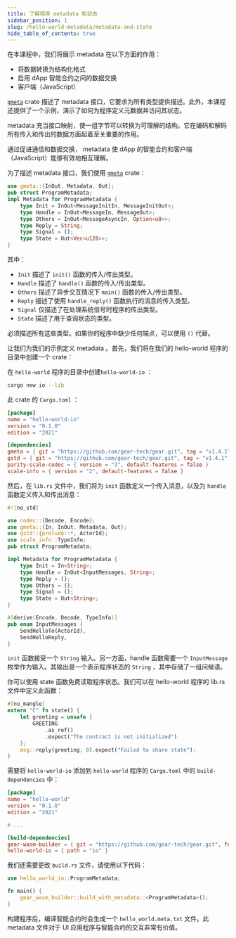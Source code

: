 ```yaml
---
title: 了解程序 metadata 和状态
sidebar_position: 1
slug: /hello-world-metadata/metadata-and-state
hide_table_of_contents: true
---
```


在本课程中，我们将展示 metadata 在以下方面的作用：

- 将数据转换为结构化格式
- 启用 dApp 智能合约之间的数据交换
- 客户端（JavaScript）

[`gmeta`](https://docs.gear.rs/gmeta/) crate 描述了 metadata 接口，它要求为所有类型提供描述。此外，本课程还提供了一个示例，演示了如何为程序定义元数据并访问其状态。

 metadata 充当接口映射，使一组字节可以转换为可理解的结构。它在编码和解码所有传入和传出的数据方面起着至关重要的作用。

通过促进通信和数据交换， metadata 使 dApp 的智能合约和客户端（JavaScript）能够有效地相互理解。

为了描述 metadata 接口，我们使用 [`gmeta`](https://docs.gear.rs/gmeta/) crate：

```rust
use gmeta::{InOut, Metadata, Out};
pub struct ProgramMetadata;
impl Metadata for ProgramMetadata {
    type Init = InOut<MessageInitIn, MessageInitOut>;
    type Handle = InOut<MessageIn, MessageOut>;
    type Others = InOut<MessageAsyncIn, Option<u8>>;
    type Reply = String;
    type Signal = ();
    type State = Out<Vec<u128>>;
}
```

其中：

- `Init` 描述了 `init()` 函数的传入/传出类型。
- `Handle` 描述了 `handle()` 函数的传入/传出类型。
- `Others` 描述了异步交互情况下 `main()` 函数的传入/传出类型。
- `Reply` 描述了使用 `handle_reply()` 函数执行的消息的传入类型。
- `Signal` 仅描述了在处理系统信号时程序的传出类型。
- `State` 描述了用于查询状态的类型。

必须描述所有这些类型。如果你的程序中缺少任何端点，可以使用 `()` 代替。

让我们为我们的示例定义 metadata 。首先，我们将在我们的 hello-world 程序的目录中创建一个 crate：

在 `hello-world` 程序的目录中创建`hello-world-io` ：

```bash
cargo new io --lib
```

此 crate 的 `Cargo.toml` ：
```toml title="io/Cargo.toml"
[package]
name = "hello-world-io"
version = "0.1.0"
edition = "2021"

[dependencies]
gmeta = { git = "https://github.com/gear-tech/gear.git", tag = "v1.4.1" }
gstd = { git = "https://github.com/gear-tech/gear.git", tag = "v1.4.1" }
parity-scale-codec = { version = "3", default-features = false }
scale-info = { version = "2", default-features = false }
```

然后，在 `lib.rs` 文件中，我们将为 `init` 函数定义一个传入消息，以及为 `handle` 函数定义传入和传出消息：
```rust title="hello-world-io/src/lib.rs"
#![no_std]

use codec::{Decode, Encode};
use gmeta::{In, InOut, Metadata, Out};
use gstd::{prelude::*, ActorId};
use scale_info::TypeInfo;
pub struct ProgramMetadata;

impl Metadata for ProgramMetadata {
    type Init = In<String>;
    type Handle = InOut<InputMessages, String>;
    type Reply = ();
    type Others = ();
    type Signal = ();
    type State = Out<String>;
}

#[derive(Encode, Decode, TypeInfo)]
pub enum InputMessages {
    SendHelloTo(ActorId),
    SendHelloReply,
}
```

`init` 函数接受一个 `String` 输入。另一方面，handle 函数需要一个 `InputMessage` 枚举作为输入。其输出是一个表示程序状态的 `String` ，其中存储了一组问候语。

你可以使用 state 函数免费读取程序状态。我们可以在 hello-world 程序的 lib.rs 文件中定义此函数：
```rust title="hello-world/src/lib.rs"
#[no_mangle]
extern "C" fn state() {
    let greeting = unsafe {
        GREETING
            .as_ref()
            .expect("The contract is not initialized")
    };
    msg::reply(greeting, 0).expect("Failed to share state");
}
```

需要将 `hello-world-io` 添加到 `hello-world` 程序的 `Cargo.toml` 中的 `build-dependencies` 中：
```toml title="hello-world/Cargo.toml"
[package]
name = "hello-world"
version = "0.1.0"
edition = "2021"

# ...

[build-dependencies]
gear-wasm-builder = { git = "https://github.com/gear-tech/gear.git", features = ["wasm-opt"], tag = "v1.4.1" }
hello-world-io = { path = "io" }
```

我们还需要更改 `build.rs` 文件，请使用以下代码：
```rust title="hello-world/build.rs"
use hello_world_io::ProgramMetadata;

fn main() {
    gear_wasm_builder::build_with_metadata::<ProgramMetadata>();
}
```

构建程序后，编译智能合约时会生成一个 `hello_world.meta.txt` 文件。此 metadata 文件对于 UI 应用程序与智能合约的交互非常有价值。

